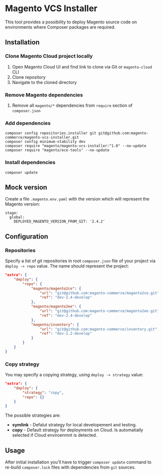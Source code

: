 # Magento VCS Installer

This tool provides a possibility to deploy Magento source code on environments where Composer packages are required.

## Installation

### Clone Magento Cloud project locally

1. Open Magento Cloud UI and find link to clone via Git or `magento-cloud` CLI
1. Clone repository
1. Navigate to the cloned directory

### Remove Magento dependencies

1. Remove all `magento/*` dependencies from `require` section of `composer.json`

### Add dependencies

```
composer config repositories.installer git git@github.com:magento-commerce/magento-vcs-installer.git
composer config minimum-stability dev
composer require "magento/magento-vcs-installer:^1.0" --no-update
composer require "magento/ece-tools" --no-update
```

### Install dependencies

```
composer update
```

## Mock version

Create a file `.magento.env.yaml` with the version which will represent the Magento version:

```
stage:
  global:
    DEPLOYED_MAGENTO_VERSION_FROM_GIT: '2.4.2'
```

## Configuration

### Repositories

Specify a list of git repositories in root `composer.json` file of your project via `deploy -> repo` value. The name should represent the project:

```json
"extra": {
    "deploy": {
        "repo": {
            "magento/magento2ce": {
                "url": "git@github.com:magento-commerce/magento2ce.git",
                "ref": "dev-2.4-develop"
            },
            "magento/magento2ee": {
                "url": "git@github.com:magento-commerce/magento2ee.git",
                "ref": "dev-2.4-develop"
            },
            "magento/inventory": {
                "url": "git@github.com:magento-commerce/inventory.git",
                "ref": "dev-1.2-develop"
            }
        }
    }
}
```

### Copy strategy

You may specify a copying strategy, using `deploy -> strategy` value:


```json
"extra": {
    "deploy": {
        "strategy": "copy",
        "repo": {}
    }
}
```

The possible strategies are:

- **symlink**  - Defalut strategy for local developement and testing.
- **copy** - Default strategy for deployments on Cloud. Is automatially selected if Cloud enviroenmnt is detected.


## Usage

After initial installation you'll have to trigger `composer update` command to re-build `composer.lock` files with dependencies from `git` sources.
